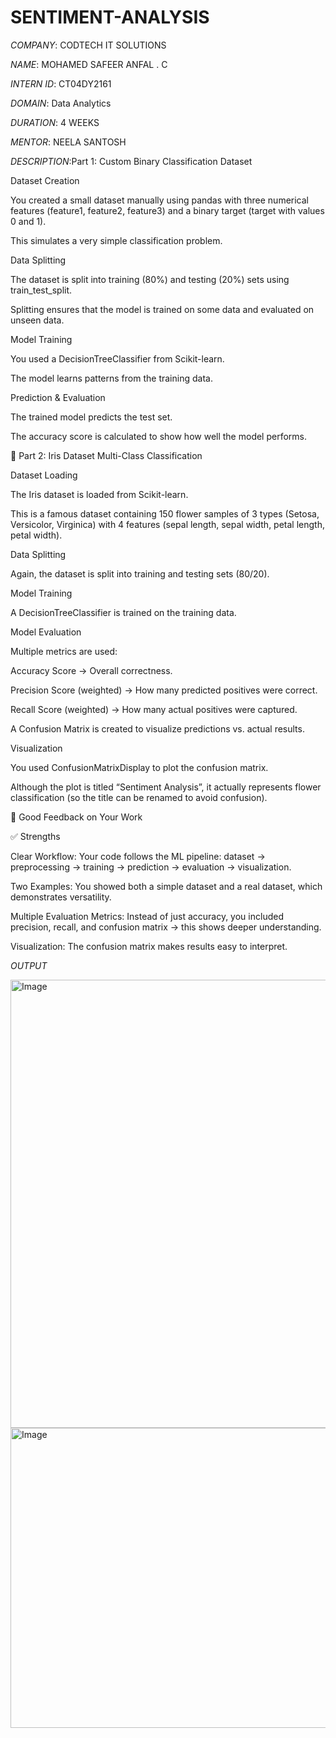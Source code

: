 # SENTIMENT-ANALYSIS

*COMPANY*: CODTECH IT SOLUTIONS

*NAME*: MOHAMED SAFEER ANFAL . C

*INTERN ID*: CT04DY2161

*DOMAIN*: Data Analytics

*DURATION*: 4 WEEKS

*MENTOR*: NEELA SANTOSH

*DESCRIPTION*:Part 1: Custom Binary Classification Dataset

Dataset Creation

You created a small dataset manually using pandas with three numerical features (feature1, feature2, feature3) and a binary target (target with values 0 and 1).

This simulates a very simple classification problem.

Data Splitting

The dataset is split into training (80%) and testing (20%) sets using train_test_split.

Splitting ensures that the model is trained on some data and evaluated on unseen data.

Model Training

You used a DecisionTreeClassifier from Scikit-learn.

The model learns patterns from the training data.

Prediction & Evaluation

The trained model predicts the test set.

The accuracy score is calculated to show how well the model performs.

🔹 Part 2: Iris Dataset Multi-Class Classification

Dataset Loading

The Iris dataset is loaded from Scikit-learn.

This is a famous dataset containing 150 flower samples of 3 types (Setosa, Versicolor, Virginica) with 4 features (sepal length, sepal width, petal length, petal width).

Data Splitting

Again, the dataset is split into training and testing sets (80/20).

Model Training

A DecisionTreeClassifier is trained on the training data.

Model Evaluation

Multiple metrics are used:

Accuracy Score → Overall correctness.

Precision Score (weighted) → How many predicted positives were correct.

Recall Score (weighted) → How many actual positives were captured.

A Confusion Matrix is created to visualize predictions vs. actual results.

Visualization

You used ConfusionMatrixDisplay to plot the confusion matrix.

Although the plot is titled “Sentiment Analysis”, it actually represents flower classification (so the title can be renamed to avoid confusion).

📌 Good Feedback on Your Work

✅ Strengths

Clear Workflow: Your code follows the ML pipeline: dataset → preprocessing → training → prediction → evaluation → visualization.

Two Examples: You showed both a simple dataset and a real dataset, which demonstrates versatility.

Multiple Evaluation Metrics: Instead of just accuracy, you included precision, recall, and confusion matrix → this shows deeper understanding.

Visualization: The confusion matrix makes results easy to interpret.

*OUTPUT*

<img width="1229" height="717" alt="Image" src="https://github.com/user-attachments/assets/0dda4860-0c7f-48c8-aad8-6fa63fc3fd9e" />

<img width="640" height="480" alt="Image" src="https://github.com/user-attachments/assets/05ffdadd-d199-4a15-adbc-af7a9f61bb63" />


